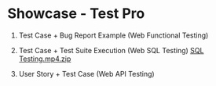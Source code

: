 # Showcase - Test Pro 

1. Test Case + Bug Report Example (Web Functional Testing)




2. Test Case + Test Suite Execution (Web SQL Testing)
[SQL Testing.mp4.zip](https://github.com/user-attachments/files/15959954/SQL.Testing.mp4.zip)


3. User Story + Test Case (Web API Testing)


